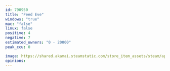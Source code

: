 ```yaml
---
id: 790950
title: "Feed Eve"
windows: "true"
mac: "false"
linux: false
positive: 4
negative: 7
estimated_owners: "0 - 20000"
peak_ccu: 0

image: https://shared.akamai.steamstatic.com/store_item_assets/steam/apps/790950/header.jpg?t=1592929641
opinions:
---
```

